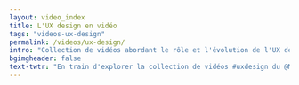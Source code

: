 ```yaml
---
layout: video_index
title: L'UX design en vidéo
tags: "videos-ux-design"
permalink: /videos/ux-design/
intro: "Collection de vidéos abordant le rôle et l'évolution de l'UX design au sein des statups et des agences de design."
bgimgheader: false
text-twtr: "En train d'explorer la collection de vidéos #uxdesign du @MagDuWebdesign."
---
```


